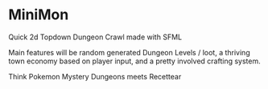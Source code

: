 # MiniMon
Quick 2d Topdown Dungeon Crawl made with SFML

Main features will be random generated Dungeon Levels / loot, a thriving town economy based on player input, and a pretty involved crafting system.

Think Pokemon Mystery Dungeons meets Recettear
